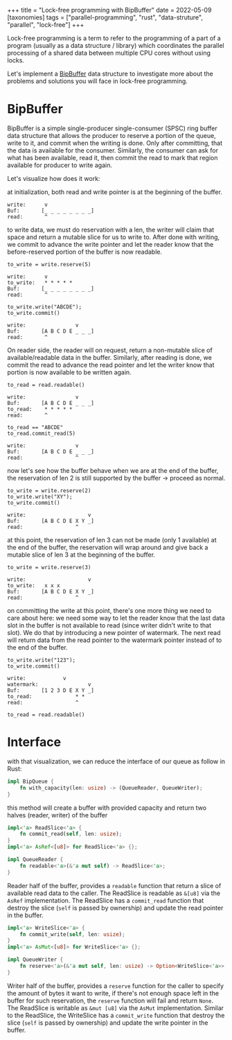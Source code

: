 +++
title = "Lock-free programming with BipBuffer"
date = 2022-05-09
[taxonomies]
tags = ["parallel-programming", "rust", "data-struture", "parallel", "lock-free"]
+++

Lock-free programming is a term to refer to the programming of a part of a program 
(usually as a data structure / library) which coordinates the parallel processing of a shared data between
multiple CPU cores without using locks.

Let's implement a [BipBuffer](https://www.codeproject.com/Articles/3479/The-Bip-Buffer-The-Circular-Buffer-with-a-Twist) 
data structure to investigate more about the problems and solutions you will face in lock-free programming.

<!-- more -->

# BipBuffer

BipBuffer is a simple single-producer single-consumer (SPSC) ring buffer data structure that allows the producer
to reserve a portion of the queue, write to it, and commit when the writing is done. Only after committing, that
the data is available for the consumer. Similarly, the consumer can ask for what has been available, read it, then
commit the read to mark that region available for producer to write again.

Let's visualize how does it work:

at initialization, both read and write pointer is at the beginning of the buffer.
```
write:      v
Buf:       [_ _ _ _ _ _ _ _]
read:       ^
```

to write data, we must do reservation with a len, the writer will claim that space and return a mutable slice 
for us to write to. After done with writing, we commit to advance the write pointer and let the reader know 
that the before-reserved portion of the buffer is now readable.

```
to_write = write.reserve(5)

write:      v
to_write:   * * * * *
Buf:       [_ _ _ _ _ _ _ _]
read:       ^

to_write.write("ABCDE");
to_write.commit()

write:                v
Buf:       [A B C D E _ _ _]
read:       ^
```

On reader side, the reader will on request, return a non-mutable slice of available/readable data in the buffer.
Similarly, after reading is done, we commit the read to advance the read pointer and let the writer know that
portion is now available to be written again.

```
to_read = read.readable()

write:                v
Buf:       [A B C D E _ _ _]
to_read:    * * * * *
read:       ^

to_read == "ABCDE"
to_read.commit_read(5)

write:                v
Buf:       [A B C D E _ _ _]
read:                 ^
```

now let's see how the buffer behave when we are at the end of the buffer,
the reservation of len 2 is still supported by the buffer -> proceed as normal.

```
to_write = write.reserve(2)
to_write.write("XY");
to_write.commit()

write:                    v
Buf:       [A B C D E X Y _]
read:                 ^
```

at this point, the reservation of len 3 can not be made (only 1 available) at the end of the buffer,
the reservation will wrap around and give back a mutable slice of len 3 at the beginning of the buffer.

```
to_write = write.reserve(3)

write:                    v
to_write:   x x x
Buf:       [A B C D E X Y _]
read:                 ^
```

on committing the write at this point, there's one more thing we need to care about here:
we need some way to let the reader know that the last data slot in the buffer is not available to read
(since writer didn't write to that slot). We do that by introducing a new pointer of watermark. The next read
will return data from the read pointer to the watermark pointer instead of to the end of the buffer.

```
to_write.write("123");
to_write.commit()

write:            v
watermark:                v
Buf:       [1 2 3 D E X Y _]
to_read:              * *
read:                 ^

to_read = read.readable()
```

# Interface

with that visualization, we can reduce the interface of our queue as follow in Rust:

```rust
impl BipQueue {
    fn with_capacity(len: usize) -> (QueueReader, QueueWriter);
}
```

this method will create a buffer with provided capacity and return two halves (reader, writer) of the buffer


```rust
impl<'a> ReadSlice<'a> {
    fn commit_read(self, len: usize);
}
impl<'a> AsRef<[u8]> for ReadSlice<'a> {};

impl QueueReader {
    fn readable<'a>(&'a mut self) -> ReadSlice<'a>;
}
```

Reader half of the buffer, provides a `readable` function that return a slice of available read data to the caller. 
The ReadSlice is readable as `&[u8]` via the `AsRef` implementation.
The ReadSlice has a `commit_read` function that destroy the slice (`self` is passed by ownership) and update 
the read pointer in the buffer.

```rust
impl<'a> WriteSlice<'a> {
    fn commit_write(self, len: usize);
}
impl<'a> AsMut<[u8]> for WriteSlice<'a> {};

impl QueueWriter {
    fn reserve<'a>(&'a mut self, len: usize) -> Option<WriteSlice<'a>>;
}
```

Writer half of the buffer, provides a `reserve` function for the caller to specify the amount of bytes it want to 
write, if there's not enough space left in the buffer for such reservation, the `reserve` function will fail and 
return `None`. 
The ReadSlice is writable as `&mut [u8]` via the `AsMut` implementation.
Similar to the ReadSlice, the WriteSlice has a `commit_write` function that destroy the slice 
(`self` is passed by ownership) and update the write pointer in the buffer.

